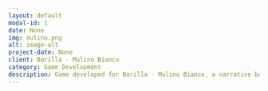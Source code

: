 ```yaml
---
layout: default
modal-id: 1
date: None
img: mulino.png
alt: image-alt
project-date: None
client: Barilla - Mulino Bianco
category: Game Development
description: Game developed for Barilla - Mulino Bianco, a narrative based game where the player has to explore 4 areas and complete many minigames in order to help the main characters. The game was played by over 50.000 people and has more than 100.000 game sessions.
---
```

